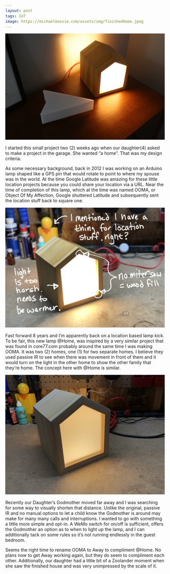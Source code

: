 ```yaml
---
layout: post
tags: IoT
image: https://michaelmassie.com/assets/img/finishedHome.jpeg
---
```


![](/assets/img/finishedHome.jpeg)

I started this small project two (2) weeks ago when our daughter(4) asked to make a project in the garage. She wanted “a home”. That was my design criteria. 

As some necessary background, back in 2012 I was working on an Arduino lamp shaped like a GPS pin that would rotate to point to where my spouse was in the world. At the time Google Latitude was amazing for these little location projects because you could share your location via a URL. Near the time of completion of this lamp, which at the time was named OOMA, or Object Of My Affection, Google shuttered Latitude and subsequently sent the location stuff back to square one.

![Process Sketch Notes](/assets/img/homeSketchNotes.jpeg)

Fast forward 8 years and I’m apparently back on a location based lamp kick. To be fair, this new lamp @Home, was inspired by a very similar project that was found in core77.com probably around the same time I was making OOMA. It was two (2) homes, one (1) for two separate homes. I believe they used passive IR to see when there was movement in front of them and it would turn on the light in the other home to show the other family that they’re home. The concept here with @Home is similar. 

![Light test](/assets/img/homeLightTest.jpeg)

Recently our Daughter’s Godmother moved far away and I was searching for some way to visually shorten that distance. Unlike the original, passive IR and no manual options to let a child know the Godmother is around may make for many many calls and interruptions. I wanted to go with something a little more simple and opt-in. A WeMo switch for on/off is sufficient, offers the Godmother an option as to when to light up the lamp, and I can additionally tack on some rules so it’s not running endlessly in the guest bedroom.

Seems the right time to rename OOMA to Away to compliment @Home. No plans now to get Away working again, but they do seem to compliment each other. Additionally, our daughter had a little bit of a Zoolander moment when she saw the finished house and was very unimpressed by the scale of it.
